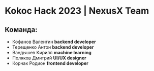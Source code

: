 # Kokoc Hack 2023 | NexusX Team

## Команда:
- Кофанов Валентин __backend developer__
- Терещенко Антон __backend developer__
- Вандышев Кирилл __machine learning__
- Поляков Дмитрий __UI/UX designer__
- Корчак Родион __frontend developer__
